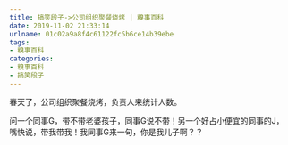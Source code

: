 ```yaml
---
title: 搞笑段子->公司组织聚餐烧烤 | 糗事百科
date: 2019-11-02 21:33:14
urlname: 01c02a9a8f4c61122fc5b6ce14b39ebe
tags: 
- 糗事百科
categories:
- 糗事百科
- 搞笑段子
---
```

春天了，公司组织聚餐烧烤，负责人来统计人数。

问一个同事G，带不带老婆孩子，同事G说不带！另一个好占小便宜的同事的J，嘴快说，带我带我！我同事G来一句，你是我儿子啊？？


